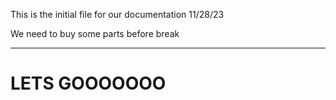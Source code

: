 This is the initial file for our documentation
11/28/23

We need to buy some parts before break
________________________
<h1>LETS GOOOOOOO</h1>